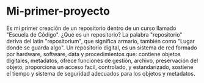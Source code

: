 # Mi-primer-proyecto
Es mi primer creación de un repositorio dentro de un curso llamado "Escuela de Código".
¿Qué es un repositorio? La palabra "repositorio" deriva del latin "repositorium", que significa armario, también como "Lugar donde se guarda algo". 
Un repositorio digital, es un sistema de red formado por hardware, software, data y procedimientos que: contiene objetos digitales, metadatos, ofrece funciones de gestión, archivo, preservación del objeto, proporciona un acceso facil, controlado, y estandarizado, sostiene el tiempo y sistema de seguridad adecuados para los objetos y metadatos.
